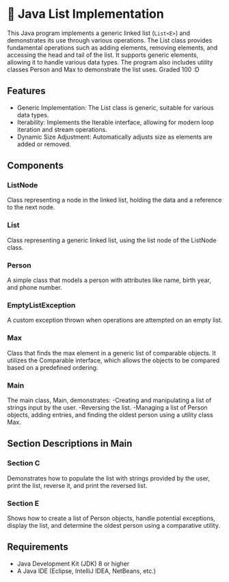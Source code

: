 # 📃 Java List Implementation

This Java program implements a generic linked list (`List<E>`) and demonstrates its use through various operations. The List class provides fundamental operations such as adding elements, removing elements, and accessing the head and tail of the list. It supports generic elements, allowing it to handle various data types. The program also includes utility classes Person and Max to demonstrate the list uses.
Graded 100 :D

## Features
- Generic Implementation: The List<E> class is generic, suitable for various data types.
- Iterability: Implements the Iterable<E> interface, allowing for modern loop iteration and stream operations.
- Dynamic Size Adjustment: Automatically adjusts size as elements are added or removed.

## Components
### ListNode
Class representing a node in the linked list, holding the data and a reference to the next node.
### List
Class representing a generic linked list, using the list node of the ListNode class.
### Person
A simple class that models a person with attributes like name, birth year, and phone number.
### EmptyListException
A custom exception thrown when operations are attempted on an empty list.
### Max
Class that finds the max element in a generic list of comparable objects. It utilizes the Comparable interface, which allows the objects to be compared based on a predefined ordering.
### Main
The main class, Main, demonstrates:
-Creating and manipulating a list of strings input by the user.
-Reversing the list.
-Managing a list of Person objects, adding entries, and finding the oldest person using a utility class Max.

## Section Descriptions in Main
### Section C
Demonstrates how to populate the list with strings provided by the user, print the list, reverse it, and print the reversed list.

### Section E
Shows how to create a list of Person objects, handle potential exceptions, display the list, and determine the oldest person using a comparative utility.

## Requirements
- Java Development Kit (JDK) 8 or higher
- A Java IDE (Eclipse, IntelliJ IDEA, NetBeans, etc.)
